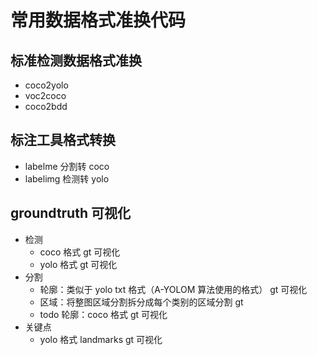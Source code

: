 # 常用数据格式准换代码

## 标准检测数据格式准换
 - coco2yolo
 - voc2coco
 - coco2bdd

## 标注工具格式转换
 - labelme 分割转 coco
 - labelimg 检测转 yolo

## groundtruth 可视化
+ 检测
    - coco 格式 gt 可视化
    - yolo 格式 gt 可视化 
+ 分割
    - 轮廓：类似于 yolo txt 格式（A-YOLOM 算法使用的格式） gt 可视化
    - 区域：将整图区域分割拆分成每个类别的区域分割 gt
    - todo 轮廓：coco 格式 gt 可视化
+ 关键点
    - yolo 格式 landmarks gt 可视化

